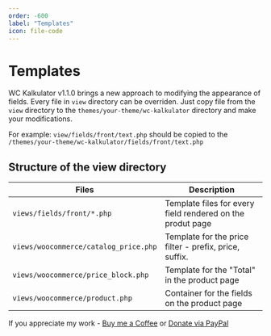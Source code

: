 ```yaml
---
order: -600
label: "Templates"
icon: file-code
---
```

# Templates

WC Kalkulator v1.1.0 brings a new approach to modifying the appearance of fields. Every file in ``view`` directory can be overriden.
Just copy file from the ``view`` directory to the ``themes/your-theme/wc-kalkulator`` directory and make your modifications.

For example: ``view/fields/front/text.php`` should be copied to the ``/themes/your-theme/wc-kalkulator/fields/front/text.php``

## Structure of the view directory

|Files|Description|
|---|---|
|``views/fields/front/*.php``|Template files for every field rendered on the produt page|
|``views/woocommerce/catalog_price.php``|Template for the price filter - prefix, price, suffix.|
|``views/woocommerce/price_block.php``|Template for the "Total" in the product page|
|``views/woocommerce/product.php``|Container for the fields on the product page|

If you appreciate my work - [Buy me a Coffee](https://www.buymeacoffee.com/piatkowski) or [Donate via PayPal](https://www.paypal.com/donate/?hosted_button_id=5DNZK72H5YCBY)
